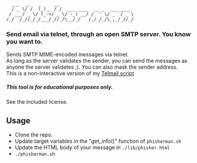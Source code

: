 ```text
  ___  __   _     __
  / _ \/ /  (_)__ / /  ___ ____  __ _  ___ ____
 / ___/ _ \/ (_-</ _ \/ -_) __/ /  ' \/ _ `/ _ \
/_/  /_//_/_/___/_//_/\__/_/   /_/_/_/\_,_/_//_/

```
### Send email via telnet, through an open SMTP server. You know you want to.

Sends SMTP MIME-encoded messages via telnet.    
As long as the server validates the sender, you can send the messages as anyone the server validates ;). 
You can also mask the sender address.  
This is a non-interactive version of my [Telmail script](https://github.com/colehocking/telmail)

##### This tool is for educational purposes only.
See the included license.  


## Usage  
- Clone the repo.
- Update target variables in the "get_info()" function of `phisherman.sh`
- Update the HTML body of your message in `./lib/phisher.html`
- `./phisherman.sh`  




